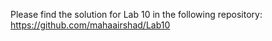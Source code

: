 Please find the solution for Lab 10 in the following repository: https://github.com/mahaairshad/Lab10
